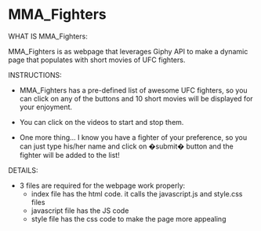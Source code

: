 # MMA_Fighters

WHAT IS MMA_Fighters:

MMA_Fighters is as webpage that leverages Giphy API to make a dynamic page that populates with short movies of UFC fighters.


INSTRUCTIONS:

- MMA_Fighters has a pre-defined list of awesome UFC fighters, so you can click on any of the buttons and 10 short movies will be displayed for your enjoyment.

- You can click on the videos to start and stop them.

- One more thing... I know you have a fighter of your preference, so you can just type his/her name and click on �submit� button and the fighter will be added to the list!

DETAILS:
- 3 files are required for the webpage work properly:
    - index file has the html code. it calls the javascript.js and style.css files
    - javascript file has the JS code
    - style file has the css code to make the page more appealing

